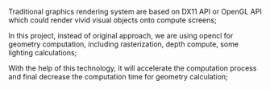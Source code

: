 Traditional graphics rendering system are based on DX11 API or OpenGL API which could render vivid visual objects onto compute screens;

In this project, instead of original approach, we are using opencl for geometry computation, including rasterization, depth compute, some lighting calculations;

With the help of this technology, it will accelerate the computation process and final decrease the computation time for geometry calculation;